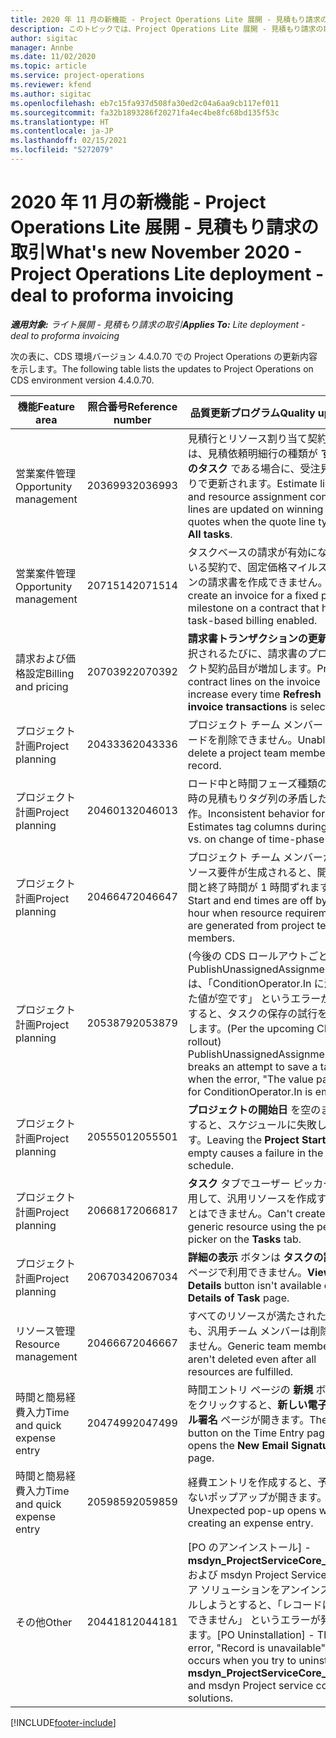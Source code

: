 ```yaml
---
title: 2020 年 11 月の新機能 - Project Operations Lite 展開 - 見積もり請求の取引
description: このトピックでは、Project Operations Lite 展開 - 見積もり請求の取引の 2020 年 11 月リリースで利用可能な品質更新について説明します。
author: sigitac
manager: Annbe
ms.date: 11/02/2020
ms.topic: article
ms.service: project-operations
ms.reviewer: kfend
ms.author: sigitac
ms.openlocfilehash: eb7c15fa937d508fa30ed2c04a6aa9cb117ef011
ms.sourcegitcommit: fa32b1893286f20271fa4ec4be8fc68bd135f53c
ms.translationtype: HT
ms.contentlocale: ja-JP
ms.lasthandoff: 02/15/2021
ms.locfileid: "5272079"
---
```

# <a name="whats-new-november-2020---project-operations-lite-deployment---deal-to-proforma-invoicing"></a><span data-ttu-id="0bed3-103">2020 年 11 月の新機能 - Project Operations Lite 展開 - 見積もり請求の取引</span><span class="sxs-lookup"><span data-stu-id="0bed3-103">What's new November 2020 - Project Operations Lite deployment - deal to proforma invoicing</span></span>

<span data-ttu-id="0bed3-104">_**適用対象:** ライト展開 - 見積もり請求の取引_</span><span class="sxs-lookup"><span data-stu-id="0bed3-104">_**Applies To:** Lite deployment - deal to proforma invoicing_</span></span>

<span data-ttu-id="0bed3-105">次の表に、CDS 環境バージョン 4.4.0.70 での Project Operations の更新内容を示します。</span><span class="sxs-lookup"><span data-stu-id="0bed3-105">The following table lists the updates to Project Operations on CDS environment version 4.4.0.70.</span></span>

| <span data-ttu-id="0bed3-106">機能</span><span class="sxs-lookup"><span data-stu-id="0bed3-106">Feature area</span></span>                 | <span data-ttu-id="0bed3-107">照合番号</span><span class="sxs-lookup"><span data-stu-id="0bed3-107">Reference number</span></span> | <span data-ttu-id="0bed3-108">品質更新プログラム</span><span class="sxs-lookup"><span data-stu-id="0bed3-108">Quality update</span></span>                                                                                                                                                                    |
|------------------------------|------------------|-----------------------------------------------------------------------------------------------------------------------------------------------------------------------------------|
| <span data-ttu-id="0bed3-109"> 営業案件管理</span><span class="sxs-lookup"><span data-stu-id="0bed3-109">Opportunity management</span></span>       | <span data-ttu-id="0bed3-110">2036993</span><span class="sxs-lookup"><span data-stu-id="0bed3-110">2036993</span></span>          | <span data-ttu-id="0bed3-111">見積行とリソース割り当て契約品目は、見積依頼明細行の種類が **すべてのタスク** である場合に、受注見積もりで更新されます。</span><span class="sxs-lookup"><span data-stu-id="0bed3-111">Estimate line and resource   assignment contract lines are updated on winning quotes when the quote line   type is **All tasks**.</span></span>                                                 |
| <span data-ttu-id="0bed3-112"> 営業案件管理</span><span class="sxs-lookup"><span data-stu-id="0bed3-112">Opportunity management</span></span>       | <span data-ttu-id="0bed3-113">2071514</span><span class="sxs-lookup"><span data-stu-id="0bed3-113">2071514</span></span>          | <span data-ttu-id="0bed3-114">タスクベースの請求が有効になっている契約で、固定価格マイルストーンの請求書を作成できません。</span><span class="sxs-lookup"><span data-stu-id="0bed3-114">Can't create an invoice for a   fixed price milestone on a contract that has task-based billing enabled.</span></span>                                                                          |
| <span data-ttu-id="0bed3-115">請求および価格設定</span><span class="sxs-lookup"><span data-stu-id="0bed3-115">Billing and pricing</span></span>          | <span data-ttu-id="0bed3-116">2070392</span><span class="sxs-lookup"><span data-stu-id="0bed3-116">2070392</span></span>          | <span data-ttu-id="0bed3-117">**請求書トランザクションの更新** が選択されるたびに、請求書のプロジェクト契約品目が増加します。</span><span class="sxs-lookup"><span data-stu-id="0bed3-117">Project contract lines on the   invoice increase every time **Refresh invoice transactions** is   selected.</span></span>                                                                       |
| <span data-ttu-id="0bed3-118">プロジェクト計画</span><span class="sxs-lookup"><span data-stu-id="0bed3-118">Project planning</span></span>             | <span data-ttu-id="0bed3-119">2043336</span><span class="sxs-lookup"><span data-stu-id="0bed3-119">2043336</span></span>          | <span data-ttu-id="0bed3-120">プロジェクト チーム メンバー レコードを削除できません。</span><span class="sxs-lookup"><span data-stu-id="0bed3-120">Unable to delete a project team member record.</span></span>                                                                                                                                    |
| <span data-ttu-id="0bed3-121">プロジェクト計画</span><span class="sxs-lookup"><span data-stu-id="0bed3-121">Project planning</span></span>             | <span data-ttu-id="0bed3-122">2046013</span><span class="sxs-lookup"><span data-stu-id="0bed3-122">2046013</span></span>          | <span data-ttu-id="0bed3-123">ロード中と時間フェーズ種類の変更時の見積もりタグ列の矛盾した動作。</span><span class="sxs-lookup"><span data-stu-id="0bed3-123">Inconsistent behavior for   Estimates tag columns during load vs. on change of time-phase type.</span></span>                                                                                   |
| <span data-ttu-id="0bed3-124">プロジェクト計画</span><span class="sxs-lookup"><span data-stu-id="0bed3-124">Project planning</span></span>             | <span data-ttu-id="0bed3-125">2046647</span><span class="sxs-lookup"><span data-stu-id="0bed3-125">2046647</span></span>          | <span data-ttu-id="0bed3-126">プロジェクト チーム メンバーからリソース要件が生成されると、開始時間と終了時間が 1 時間ずれます。</span><span class="sxs-lookup"><span data-stu-id="0bed3-126">Start and end times are off by   an hour when resource requirements are generated from project team members.</span></span>                                                                      |
| <span data-ttu-id="0bed3-127">プロジェクト計画</span><span class="sxs-lookup"><span data-stu-id="0bed3-127">Project planning</span></span>             | <span data-ttu-id="0bed3-128">2053879</span><span class="sxs-lookup"><span data-stu-id="0bed3-128">2053879</span></span>          | <span data-ttu-id="0bed3-129">(今後の CDS   ロールアウトごとに)   PublishUnassignedAssignments   は、「ConditionOperator.In に渡された値が空です」 というエラーが発生すると、タスクの保存の試行を中断します。</span><span class="sxs-lookup"><span data-stu-id="0bed3-129">(Per the upcoming CDS   rollout)   PublishUnassignedAssignments   breaks an attempt to save a task when  the error, "The   value passed for ConditionOperator.In is   empty."</span></span> |
| <span data-ttu-id="0bed3-130">プロジェクト計画</span><span class="sxs-lookup"><span data-stu-id="0bed3-130">Project planning</span></span>             | <span data-ttu-id="0bed3-131">2055501</span><span class="sxs-lookup"><span data-stu-id="0bed3-131">2055501</span></span>          | <span data-ttu-id="0bed3-132">**プロジェクトの開始日** を空のままにすると、スケジュールに失敗します。</span><span class="sxs-lookup"><span data-stu-id="0bed3-132">Leaving the **Project Start   Date** empty causes a failure in the schedule.</span></span>                                                                                                      |
| <span data-ttu-id="0bed3-133">プロジェクト計画</span><span class="sxs-lookup"><span data-stu-id="0bed3-133">Project planning</span></span>             | <span data-ttu-id="0bed3-134">2066817</span><span class="sxs-lookup"><span data-stu-id="0bed3-134">2066817</span></span>          | <span data-ttu-id="0bed3-135">**タスク** タブでユーザー ピッカーを使用して、汎用リソースを作成することはできません。</span><span class="sxs-lookup"><span data-stu-id="0bed3-135">Can't create a generic   resource   using the people picker on   the **Tasks** tab.</span></span>                                                                                               |
| <span data-ttu-id="0bed3-136">プロジェクト計画</span><span class="sxs-lookup"><span data-stu-id="0bed3-136">Project planning</span></span>             | <span data-ttu-id="0bed3-137">2067034</span><span class="sxs-lookup"><span data-stu-id="0bed3-137">2067034</span></span>          | <span data-ttu-id="0bed3-138">**詳細の表示** ボタンは **タスクの詳細** ページで利用できません。</span><span class="sxs-lookup"><span data-stu-id="0bed3-138">**View Details** button isn't available on the **Details of Task** page.</span></span>                                                                                                         |
| <span data-ttu-id="0bed3-139">リソース管理</span><span class="sxs-lookup"><span data-stu-id="0bed3-139">Resource management</span></span>          | <span data-ttu-id="0bed3-140">2046667</span><span class="sxs-lookup"><span data-stu-id="0bed3-140">2046667</span></span>          | <span data-ttu-id="0bed3-141">すべてのリソースが満たされた後でも、汎用チーム メンバーは削除されません。</span><span class="sxs-lookup"><span data-stu-id="0bed3-141">Generic team members aren't   deleted even after all resources are fulfilled.</span></span>                                                                                                     |
| <span data-ttu-id="0bed3-142">時間と簡易経費入力</span><span class="sxs-lookup"><span data-stu-id="0bed3-142">Time and quick expense entry</span></span> | <span data-ttu-id="0bed3-143">2047499</span><span class="sxs-lookup"><span data-stu-id="0bed3-143">2047499</span></span>          | <span data-ttu-id="0bed3-144">時間エントリ ページの **新規** ボタンをクリックすると、**新しい電子メール署名** ページが開きます。</span><span class="sxs-lookup"><span data-stu-id="0bed3-144">The **New** button on the Time   Entry page opens the **New Email Signature** page.</span></span>                                                                                               |
| <span data-ttu-id="0bed3-145">時間と簡易経費入力</span><span class="sxs-lookup"><span data-stu-id="0bed3-145">Time and quick expense entry</span></span> | <span data-ttu-id="0bed3-146">2059859</span><span class="sxs-lookup"><span data-stu-id="0bed3-146">2059859</span></span>          | <span data-ttu-id="0bed3-147">経費エントリを作成すると、予期しないポップアップが開きます。</span><span class="sxs-lookup"><span data-stu-id="0bed3-147">Unexpected   pop-up opens when creating an expense entry.</span></span>                                                                                                                         |
| <span data-ttu-id="0bed3-148">その他</span><span class="sxs-lookup"><span data-stu-id="0bed3-148">Other</span></span>                        | <span data-ttu-id="0bed3-149">2044181</span><span class="sxs-lookup"><span data-stu-id="0bed3-149">2044181</span></span>          | <span data-ttu-id="0bed3-150">[PO のアンインストール] - **msdyn_ProjectServiceCore_Patch** および msdyn Project Service のコア ソリューションをアンインストールしようとすると、「レコードは利用できません」 というエラーが発生します。</span><span class="sxs-lookup"><span data-stu-id="0bed3-150">[PO Uninstallation] - The error,   "Record is unavailable" occurs when you try to uninstall   **msdyn_ProjectServiceCore_Patch** and msdyn Project service core solutions.</span></span>        |


[!INCLUDE[footer-include](../../includes/footer-banner.md)]